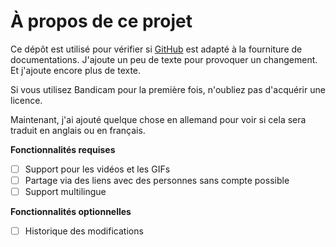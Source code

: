 # À propos de ce projet

Ce dépôt est utilisé pour vérifier si [GitHub](https://github.com) est adapté à la fourniture de documentations. J'ajoute un peu de texte pour provoquer un changement. Et j'ajoute encore plus de texte.

Si vous utilisez Bandicam pour la première fois, n'oubliez pas d'acquérir une licence.

Maintenant, j'ai ajouté quelque chose en allemand pour voir si cela sera traduit en anglais ou en français.

**Fonctionnalités requises**

- [ ] Support pour les vidéos et les GIFs
- [ ] Partage via des liens avec des personnes sans compte possible
- [ ] Support multilingue

**Fonctionnalités optionnelles**

- [ ] Historique des modifications
